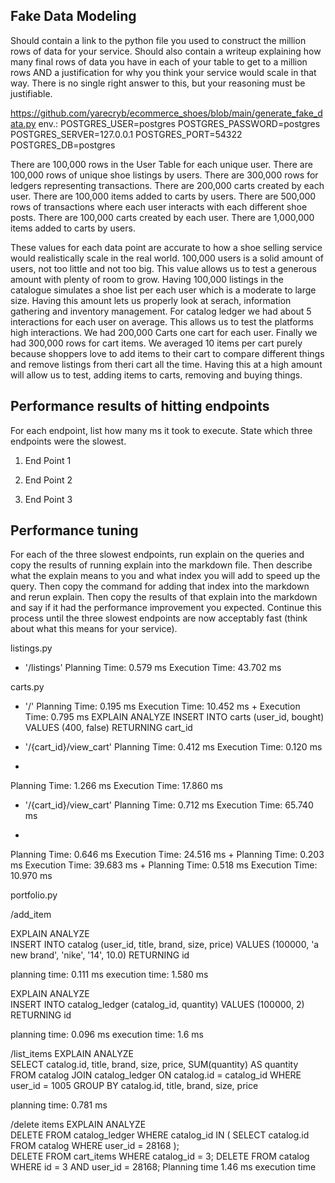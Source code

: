 ## Fake Data Modeling

Should contain a link to the python file you used to construct the million rows of data for your service. Should also contain a writeup explaining how many final rows of data you have in each of your table to get to a million rows AND a justification for why you think your service would scale in that way. There is no single right answer to this, but your reasoning must be justifiable.

https://github.com/yarecryb/ecommerce_shoes/blob/main/generate_fake_data.py
env.:
POSTGRES_USER=postgres
POSTGRES_PASSWORD=postgres
POSTGRES_SERVER=127.0.0.1
POSTGRES_PORT=54322
POSTGRES_DB=postgres

There are 100,000 rows in the User Table for each unique user.
There are 100,000 rows of unique shoe listings by users.
There are 300,000 rows for ledgers representing transactions.
There are 200,000 carts created by each user.
There are 100,000 items added to carts by users.
There are 500,000 rows of transactions where each user interacts with each different shoe posts.
There are 100,000 carts created by each user.
There are 1,000,000 items added to carts by users.

These values for each data point are accurate to how a shoe selling service would realistically scale in the real world. 100,000 users is a solid amount of users, not too little and not too big. This value allows us to test a generous amount with plenty of room to grow. Having 100,000 listings in the catalogue simulates a shoe list per each user which is a moderate to large size. Having this amount lets us properly look at serach, information gathering and inventory management. For catalog ledger we had about 5 interactions for each user on average. This allows us to test the platforms high interactions. We had 200,000 Carts one cart for each user. Finally we had 300,000 rows for cart items. We averaged 10 items per cart purely because shoppers love to add items to their cart to compare different things and remove listings from theri cart all the time. Having this at a high amount will allow us to test, adding items to carts, removing and buying things.

## Performance results of hitting endpoints

For each endpoint, list how many ms it took to execute. State which three endpoints were the slowest.

1. End Point 1

2. End Point 2

3. End Point 3

## Performance tuning

For each of the three slowest endpoints, run explain on the queries and copy the results of running explain into the markdown file. Then describe what the explain means to you and what index you will add to speed up the query. Then copy the command for adding that index into the markdown and rerun explain. Then copy the results of that explain into the markdown and say if it had the performance improvement you expected. Continue this process until the three slowest endpoints are now acceptably fast (think about what this means for your service).

listings.py

- '/listings'
  Planning Time: 0.579 ms
  Execution Time: 43.702 ms

carts.py

-  '/'
  Planning Time: 0.195 ms
  Execution Time: 10.452 ms +
  Execution Time: 0.795 ms 
    EXPLAIN ANALYZE  INSERT INTO carts (user_id, bought)
                    VALUES (400, false) 
                    RETURNING cart_id

- '/{cart_id}/view_cart'
Planning Time: 0.412 ms
Execution Time: 0.120 ms
+ 
Planning Time: 1.266 ms
Execution Time: 17.860 ms

- '/{cart_id}/view_cart'
Planning Time: 0.712 ms
Execution Time: 65.740 ms
+
Planning Time: 0.646 ms
Execution Time: 24.516 ms
+
Planning Time: 0.203 ms
Execution Time: 39.683 ms
+
Planning Time: 0.518 ms
Execution Time: 10.970 ms



portfolio.py

/add_item

EXPLAIN ANALYZE   
INSERT INTO catalog (user_id, title, brand, size, price)
VALUES (100000, 'a new brand', 'nike', '14', 10.0)
RETURNING id

planning time: 0.111 ms
execution time: 1.580 ms

EXPLAIN ANALYZE   
INSERT INTO catalog_ledger (catalog_id, quantity)
VALUES (100000, 2)
RETURNING id

planning time: 0.096 ms
execution time: 1.6 ms

/list_items
EXPLAIN ANALYZE   
SELECT catalog.id, title, brand, size, price, SUM(quantity) AS quantity
FROM catalog
JOIN catalog_ledger ON catalog.id = catalog_id
WHERE user_id = 1005
GROUP BY catalog.id, title, brand, size, price

planning time: 0.781 ms

/delete items
EXPLAIN ANALYZE   
DELETE FROM catalog_ledger WHERE catalog_id IN (
    SELECT catalog.id 
    FROM catalog 
    WHERE user_id = 28168
);       
DELETE FROM cart_items
WHERE catalog_id = 3;
DELETE FROM catalog 
WHERE id = 3 AND user_id = 28168;
Planning time 1.46 ms
execution time 